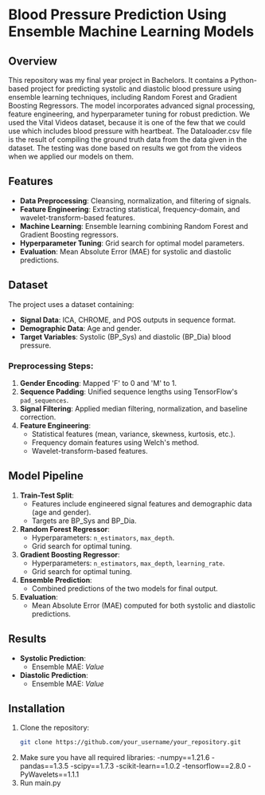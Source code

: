 # Blood Pressure Prediction Using Ensemble Machine Learning Models

## Overview

This repository was my final year project in Bachelors. It contains a Python-based project for predicting systolic and diastolic blood pressure using ensemble learning techniques, including Random Forest and Gradient Boosting Regressors. The model incorporates advanced signal processing, feature engineering, and hyperparameter tuning for robust prediction.
We used the Vital Videos dataset, because it is one of the few that we could use which includes blood pressure with heartbeat. 
The Dataloader.csv file is the result of compiling the ground truth data from the data given in the dataset. The testing was done based on results we got from the videos when we applied our models on them.

## Features

- **Data Preprocessing**: Cleansing, normalization, and filtering of signals.
- **Feature Engineering**: Extracting statistical, frequency-domain, and wavelet-transform-based features.
- **Machine Learning**: Ensemble learning combining Random Forest and Gradient Boosting regressors.
- **Hyperparameter Tuning**: Grid search for optimal model parameters.
- **Evaluation**: Mean Absolute Error (MAE) for systolic and diastolic predictions.

## Dataset

The project uses a dataset containing:
- **Signal Data**: ICA, CHROME, and POS outputs in sequence format.
- **Demographic Data**: Age and gender.
- **Target Variables**: Systolic (BP_Sys) and diastolic (BP_Dia) blood pressure.

### Preprocessing Steps:
1. **Gender Encoding**: Mapped 'F' to 0 and 'M' to 1.
2. **Sequence Padding**: Unified sequence lengths using TensorFlow's `pad_sequences`.
3. **Signal Filtering**: Applied median filtering, normalization, and baseline correction.
4. **Feature Engineering**:
   - Statistical features (mean, variance, skewness, kurtosis, etc.).
   - Frequency domain features using Welch's method.
   - Wavelet-transform-based features.

## Model Pipeline

1. **Train-Test Split**:
   - Features include engineered signal features and demographic data (age and gender).
   - Targets are BP_Sys and BP_Dia.
2. **Random Forest Regressor**:
   - Hyperparameters: `n_estimators`, `max_depth`.
   - Grid search for optimal tuning.
3. **Gradient Boosting Regressor**:
   - Hyperparameters: `n_estimators`, `max_depth`, `learning_rate`.
   - Grid search for optimal tuning.
4. **Ensemble Prediction**:
   - Combined predictions of the two models for final output.
5. **Evaluation**:
   - Mean Absolute Error (MAE) computed for both systolic and diastolic predictions.

## Results

- **Systolic Prediction**:
  - Ensemble MAE: _Value_
- **Diastolic Prediction**:
  - Ensemble MAE: _Value_

## Installation

1. Clone the repository:
   ```bash
   git clone https://github.com/your_username/your_repository.git
   
2. Make sure you have all required libraries:
   -numpy==1.21.6
   -pandas==1.3.5
   -scipy==1.7.3
   -scikit-learn==1.0.2
   -tensorflow==2.8.0
   -PyWavelets==1.1.1
3. Run main.py


